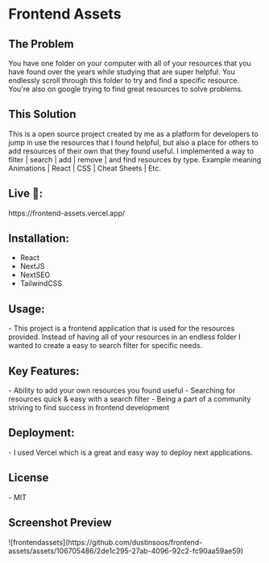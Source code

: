 <h1>Frontend Assets</h1>
<h2>The Problem</h2>
You have one folder on your computer with all of your resources that you have found over the years while studying that are super helpful. You endlessly scroll through this folder to try and find a specific resource. You're also on google trying to find great resources to solve problems.

<h2>This Solution</h2>
This is a open source project created by me as a platform for developers to jump in use the resources that I found helpful, but also a place for others to add resources of their own that they found useful. I implemented a way to filter | search | add | remove | and find resources by type. Example meaning Animations | React | CSS | Cheat Sheets | Etc. 


<h2>Live 🔗:</h2> https://frontend-assets.vercel.app/


<h2>Installation:</h2>
<ul>
  <li>React</li>
  <li>NextJS</li>
  <li>NextSEO</li>
  <li>TailwindCSS</li>
  </ul>
<h2>Usage:</h3>
  - This project is a frontend application that is used for the resources provided. Instead of having all of your resources in an endless folder I wanted to create a easy to search filter for specific needs.

<h2>Key Features:</h2>
  - Ability to add your own resources you found useful
  - Searching for resources quick & easy with a search filter
  - Being a part of a community striving to find success in frontend development

<h2>Deployment:</h2>
  - I used Vercel which is a great and easy way to deploy next applications.

<h2>License</h2>
  - MIT
<h2>Screenshot Preview</h2>
![frontendassets](https://github.com/dustinsoos/frontend-assets/assets/106705486/2de1c295-27ab-4096-92c2-fc90aa59ae59)


